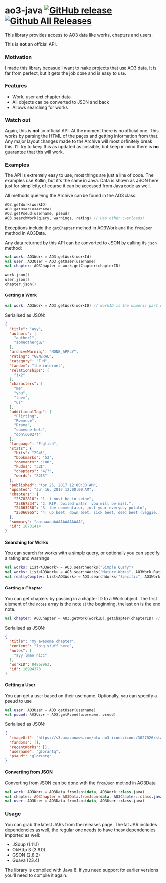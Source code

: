 # ao3-java [![GitHub release](https://img.shields.io/github/release/glorantq/ao3-java.svg?style=flat-square)](https://github.com/glorantq/ao3-java/releases) [![Github All Releases](https://img.shields.io/github/downloads/glorantq/ao3-java/total.svg?style=flat-square)](https://github.com/glorantq/ao3-java)
This library provides access to AO3 data like works, chapters and users.

This is **not** an official API.

### Motivation
I made this library becasue I want to make projects that use AO3 data. It is far from perfect, but it gets the job done and is easy to use.

### Features
- Work, user and chapter data
- All objects can be converted to JSON and back
- Allows searching for works

### Watch out
Again, this is **not** an official API. At the moment there is no official one. This works by parsing the HTML of the pages and getting information from that. Any major layout changes made to the Archive will most definitely break this. I'll try to keep this as updated as possible, but keep in mind there is **no** guarantee that this will work.

### Examples
The API is extremely easy to use, most things are just a line of code. The examples use Kotlin, but it's the same in Java. Data is shown as JSON here just for simplicity, of course it can be accessed from Java code as well.

All methods querying the Archive can be found in the AO3 class:
```kotlin
AO3.getWork(workID)
AO3.getUser(username)
AO3.getPseud(username, pseud)
AO3.searchWork(query, warnings, rating) // Has other overloads!
```
Exceptions include the `getChapter` method in AO3Work and the `fromJson` method in AO3Data.

Any data returned by this API can be converted to JSON by calling its `json` method:
```kotlin
val work: AO3Work = AO3.getWork(workId)
val user: AO3User = AO3.getUser(username)
val chapter: AO3Chapter = work.getChapter(chapterID)

work.json()
user.json()
chapter.json()
```

#### Getting a Work
```kotlin
val work: AO3Work = AO3.getWork(workID) // workID is the numeric part of the URL: http://archiveofourown.org/works/xxxxxxxx/
```
Serialised as JSON:
```json
{
  "title": "ayy",
  "authors": [
    "author1",
    "someotherguy"
  ],
  "archiveWarning": "NONE_APPLY",
  "rating": "GENERAL",
  "category": "F_M",
  "fandom": "the internet",
  "relationships": [
    "1x2"
  ],
  "characters": [
    "me",
    "you",
    "them",
    "us"
  ],
  "additionalTags": [
    "Flirting",
    "Romance",
    "Drama",
    "someone help",
    "don\u0027t"
  ],
  "language": "English",
  "stats": {
    "hits": "2943",
    "bookmarks": "53",
    "comments": "108",
    "kudos": "321",
    "chapters": "4/?",
    "words": "8273"
  },
  "published": "Apr 25, 2017 12:00:00 AM",
  "updated": "Jun 16, 2017 12:00:00 AM",
  "chapters": {
    "23782818": "1. i must be in seine",
    "23867334": "2. RIP: boiled water, you will be mist.",
    "24063258": "3. the commentator, just your everyday potato",
    "25066965": "4. up beet, down beet, sick beet, dead beet (veggie..."
  },
  "summary": "aaaaaaaaAAAAAAAAAAAA",
  "id": 10731414
}
```
#### Searching for Works
You can search for works with a simple query, or optionally you can specify a rating and warnings
```kotlin
val works: List<AO3Work> = AO3.searchWorks("Simple Query")
val works: List<AO3Work> = AO3.searchWorks("Mature Works", AO3Work.Ratings.MATURE)
val reallyComplex: List<AO3Work> = AO3.searchWorks("Specific", AO3Work.Warnings.NONE_APPLY, AO3Work.Ratings.MATURE)
```
#### Getting a Chapter
You can get chapters by passing in a chapter ID to a Work object. The first element of the `notes` array is the note at the beginning, the last on is the end note.
```kotlin
val chapter: AO3Chapter = AO3.getWork(workID).getChapter(chapterID) // Chapter ID can be obtained from the chapters map in AO3Work
```
Serialised as JSON:
```json
{
  "title": "my awesome chapter",
  "content": "long stuff here",
  "notes": [
    "ayy lmao nicc"
  ],
  "workID": 84869963,
  "id": 16994373
}
```

#### Getting a User
You can get a user based on their username. Optionally, you can specify a pseud to use
```kotlin
val user: AO3User = AO3.getUser(username)
val pseud: AO3User = AO3.getPseud(username, pseud)
```
Serialised as JSON:
```json
{
  "imageUrl": "https://s3.amazonaws.com/otw-ao3-icons/icons/3027026/standard.gif?1504399592",
  "fandoms": [],
  "recentWorks": [],
  "username": "glorantq",
  "pseud": "glorantq"
}
```

#### Converting from JSON
Converting from JSON can be done with the `fromJson` method in AO3Data
```kotlin
val work: AO3Work = AO3Data.fromJson(data, AO3Work::class.java)
val chapter: AO3Chapter = AO3Data.fromJson(data, AO3Chapter::class.java)
val user: AO3User = AO3Data.fromJson(data, AO3User::class.java)
```

### Usage
You can grab the latest JARs from the releases page. The fat JAR includes dependencies as well, the regular one needs to have these dependencies imported as well:
* JSoup (1.11.1)
* OkHttp 3 (3.9.0)
* GSON (2.8.2)
* Guava (23.4)

The library is compiled with Java 8. If you need support for earlier versions you'll need to compile it again.
